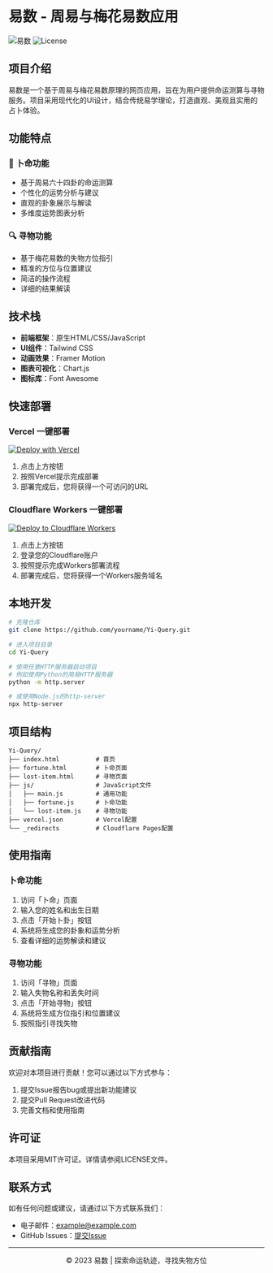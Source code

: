 # 易数 - 周易与梅花易数应用

![易数](https://img.shields.io/badge/易数-v1.0-cyan)
![License](https://img.shields.io/badge/license-MIT-blue)

## 项目介绍

易数是一个基于周易与梅花易数原理的网页应用，旨在为用户提供命运测算与寻物服务。项目采用现代化的UI设计，结合传统易学理论，打造直观、美观且实用的占卜体验。

## 功能特点

### 🔮 卜命功能

- 基于周易六十四卦的命运测算
- 个性化的运势分析与建议
- 直观的卦象展示与解读
- 多维度运势图表分析

### 🔍 寻物功能

- 基于梅花易数的失物方位指引
- 精准的方位与位置建议
- 简洁的操作流程
- 详细的结果解读

## 技术栈

- **前端框架**：原生HTML/CSS/JavaScript
- **UI组件**：Tailwind CSS
- **动画效果**：Framer Motion
- **图表可视化**：Chart.js
- **图标库**：Font Awesome

## 快速部署

### Vercel 一键部署

[![Deploy with Vercel](https://vercel.com/button)](https://vercel.com/new/clone?repository-url=https%3A%2F%2Fgithub.com%2FDeepFog-ORG%2FYi-Query)

1. 点击上方按钮
2. 按照Vercel提示完成部署
3. 部署完成后，您将获得一个可访问的URL

### Cloudflare Workers 一键部署

[![Deploy to Cloudflare Workers](https://img.shields.io/badge/部署到-Cloudflare%20Workers-orange?logo=cloudflare&style=for-the-badge)](https://dash.cloudflare.com/sign-up?redirect_url=https://dash.cloudflare.com/:account/workers/new)

1. 点击上方按钮
2. 登录您的Cloudflare账户
3. 按照提示完成Workers部署流程
4. 部署完成后，您将获得一个Workers服务域名

## 本地开发

```bash
# 克隆仓库
git clone https://github.com/yourname/Yi-Query.git

# 进入项目目录
cd Yi-Query

# 使用任意HTTP服务器启动项目
# 例如使用Python的简易HTTP服务器
python -m http.server

# 或使用Node.js的http-server
npx http-server
```

## 项目结构

```
Yi-Query/
├── index.html          # 首页
├── fortune.html        # 卜命页面
├── lost-item.html      # 寻物页面
├── js/                 # JavaScript文件
│   ├── main.js         # 通用功能
│   ├── fortune.js      # 卜命功能
│   └── lost-item.js    # 寻物功能
├── vercel.json         # Vercel配置
└── _redirects          # Cloudflare Pages配置
```

## 使用指南

### 卜命功能

1. 访问「卜命」页面
2. 输入您的姓名和出生日期
3. 点击「开始卜卦」按钮
4. 系统将生成您的卦象和运势分析
5. 查看详细的运势解读和建议

### 寻物功能

1. 访问「寻物」页面
2. 输入失物名称和丢失时间
3. 点击「开始寻物」按钮
4. 系统将生成方位指引和位置建议
5. 按照指引寻找失物

## 贡献指南

欢迎对本项目进行贡献！您可以通过以下方式参与：

1. 提交Issue报告bug或提出新功能建议
2. 提交Pull Request改进代码
3. 完善文档和使用指南

## 许可证

本项目采用MIT许可证。详情请参阅LICENSE文件。

## 联系方式

如有任何问题或建议，请通过以下方式联系我们：

- 电子邮件：example@example.com
- GitHub Issues：[提交Issue](https://github.com/yourname/Yi-Query/issues)

---

<p align="center">© 2023 易数 | 探索命运轨迹，寻找失物方位</p>
